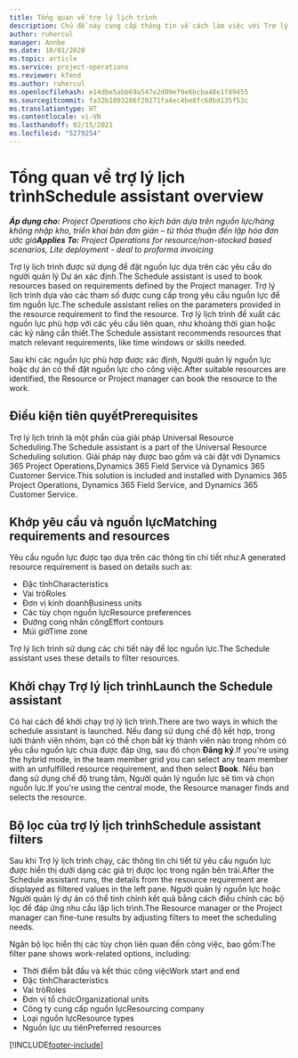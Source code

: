 ```yaml
---
title: Tổng quan về trợ lý lịch trình
description: Chủ đề này cung cấp thông tin về cách làm việc với Trợ lý lịch trình để đặt nguồn lực.
author: ruhercul
manager: Annbe
ms.date: 10/01/2020
ms.topic: article
ms.service: project-operations
ms.reviewer: kfend
ms.author: ruhercul
ms.openlocfilehash: e14dbe5abb69a547e2d09ef9e6bcba48e1f89455
ms.sourcegitcommit: fa32b1893286f20271fa4ec4be8fc68bd135f53c
ms.translationtype: HT
ms.contentlocale: vi-VN
ms.lasthandoff: 02/15/2021
ms.locfileid: "5279254"
---
```

# <a name="schedule-assistant-overview"></a><span data-ttu-id="e96b9-103">Tổng quan về trợ lý lịch trình</span><span class="sxs-lookup"><span data-stu-id="e96b9-103">Schedule assistant overview</span></span>

<span data-ttu-id="e96b9-104">_**Áp dụng cho:** Project Operations cho kịch bản dựa trên nguồn lực/hàng không nhập kho, triển khai bản đơn giản – từ thỏa thuận đến lập hóa đơn ước giá_</span><span class="sxs-lookup"><span data-stu-id="e96b9-104">_**Applies To:** Project Operations for resource/non-stocked based scenarios, Lite deployment - deal to proforma invoicing_</span></span>

<span data-ttu-id="e96b9-105">Trợ lý lịch trình được sử dụng để đặt nguồn lực dựa trên các yêu cầu do người quản lý Dự án xác định.</span><span class="sxs-lookup"><span data-stu-id="e96b9-105">The Schedule assistant is used to book resources based on requirements defined by the Project manager.</span></span> <span data-ttu-id="e96b9-106">Trợ lý lịch trình dựa vào các tham số được cung cấp trong yêu cầu nguồn lực để tìm nguồn lực.</span><span class="sxs-lookup"><span data-stu-id="e96b9-106">The schedule assistant relies on the parameters provided in the resource requirement to find the resource.</span></span> <span data-ttu-id="e96b9-107">Trợ lý lịch trình đề xuất các nguồn lực phù hợp với các yêu cầu liên quan, như khoảng thời gian hoặc các kỹ năng cần thiết.</span><span class="sxs-lookup"><span data-stu-id="e96b9-107">The Schedule assistant recommends resources that match relevant requirements, like time windows or skills needed.</span></span>

<span data-ttu-id="e96b9-108">Sau khi các nguồn lực phù hợp được xác định, Người quản lý nguồn lực hoặc dự án có thể đặt nguồn lực cho công việc.</span><span class="sxs-lookup"><span data-stu-id="e96b9-108">After suitable resources are identified, the Resource or Project manager can book the resource to the work.</span></span>

## <a name="prerequisites"></a><span data-ttu-id="e96b9-109">Điều kiện tiên quyết</span><span class="sxs-lookup"><span data-stu-id="e96b9-109">Prerequisites</span></span>

<span data-ttu-id="e96b9-110">Trợ lý lịch trình là một phần của giải pháp Universal Resource Scheduling.</span><span class="sxs-lookup"><span data-stu-id="e96b9-110">The Schedule assistant is a part of the Universal Resource Scheduling solution.</span></span> <span data-ttu-id="e96b9-111">Giải pháp này được bao gồm và cài đặt với Dynamics 365 Project Operations,Dynamics 365 Field Service và Dynamics 365 Customer Service.</span><span class="sxs-lookup"><span data-stu-id="e96b9-111">This solution is included and installed with Dynamics 365 Project Operations, Dynamics 365 Field Service, and Dynamics 365 Customer Service.</span></span>

## <a name="matching-requirements-and-resources"></a><span data-ttu-id="e96b9-112">Khớp yêu cầu và nguồn lực</span><span class="sxs-lookup"><span data-stu-id="e96b9-112">Matching requirements and resources</span></span>

<span data-ttu-id="e96b9-113">Yêu cầu nguồn lực được tạo dựa trên các thông tin chi tiết như:</span><span class="sxs-lookup"><span data-stu-id="e96b9-113">A generated resource requirement is based on details such as:</span></span>

-   <span data-ttu-id="e96b9-114">Đặc tính</span><span class="sxs-lookup"><span data-stu-id="e96b9-114">Characteristics</span></span>
-   <span data-ttu-id="e96b9-115">Vai trò</span><span class="sxs-lookup"><span data-stu-id="e96b9-115">Roles</span></span>
-   <span data-ttu-id="e96b9-116">Đơn vị kinh doanh</span><span class="sxs-lookup"><span data-stu-id="e96b9-116">Business units</span></span>
-   <span data-ttu-id="e96b9-117">Các tùy chọn nguồn lực</span><span class="sxs-lookup"><span data-stu-id="e96b9-117">Resource preferences</span></span>
-   <span data-ttu-id="e96b9-118">Đường cong nhân công</span><span class="sxs-lookup"><span data-stu-id="e96b9-118">Effort contours</span></span>
-   <span data-ttu-id="e96b9-119">Múi giờ</span><span class="sxs-lookup"><span data-stu-id="e96b9-119">Time zone</span></span>

<span data-ttu-id="e96b9-120">Trợ lý lịch trình sử dụng các chi tiết này để lọc nguồn lực.</span><span class="sxs-lookup"><span data-stu-id="e96b9-120">The Schedule assistant uses these details to filter resources.</span></span>

## <a name="launch-the-schedule-assistant"></a><span data-ttu-id="e96b9-121">Khởi chạy Trợ lý lịch trình</span><span class="sxs-lookup"><span data-stu-id="e96b9-121">Launch the Schedule assistant</span></span>

<span data-ttu-id="e96b9-122">Có hai cách để khởi chạy trợ lý lịch trình.</span><span class="sxs-lookup"><span data-stu-id="e96b9-122">There are two ways in which the schedule assistant is launched.</span></span> <span data-ttu-id="e96b9-123">Nếu đang sử dụng chế độ kết hợp, trong lưới thành viên nhóm, bạn có thể chọn bất kỳ thành viên nào trong nhóm có yêu cầu nguồn lực chưa được đáp ứng, sau đó chọn **Đăng ký**.</span><span class="sxs-lookup"><span data-stu-id="e96b9-123">If you're using the hybrid mode, in the team member grid you can select any team member with an unfulfilled resource requirement, and then select **Book**.</span></span> <span data-ttu-id="e96b9-124">Nếu bạn đang sử dụng chế độ trung tâm, Người quản lý nguồn lực sẽ tìm và chọn nguồn lực.</span><span class="sxs-lookup"><span data-stu-id="e96b9-124">If you're using the central mode, the Resource manager finds and selects the resource.</span></span>

## <a name="schedule-assistant-filters"></a><span data-ttu-id="e96b9-125">Bộ lọc của trợ lý lịch trình</span><span class="sxs-lookup"><span data-stu-id="e96b9-125">Schedule assistant filters</span></span>

<span data-ttu-id="e96b9-126">Sau khi Trợ lý lịch trình chạy, các thông tin chi tiết từ yêu cầu nguồn lực được hiển thị dưới dạng các giá trị được lọc trong ngăn bên trái.</span><span class="sxs-lookup"><span data-stu-id="e96b9-126">After the Schedule assistant runs, the details from the resource requirement are displayed as filtered values in the left pane.</span></span> <span data-ttu-id="e96b9-127">Người quản lý nguồn lực hoặc Người quản lý dự án có thể tinh chỉnh kết quả bằng cách điều chỉnh các bộ lọc để đáp ứng nhu cầu lập lịch trình.</span><span class="sxs-lookup"><span data-stu-id="e96b9-127">The Resource manager or the Project manager can fine-tune results by adjusting filters to meet the scheduling needs.</span></span>

<span data-ttu-id="e96b9-128">Ngăn bộ lọc hiển thị các tùy chọn liên quan đến công việc, bao gồm:</span><span class="sxs-lookup"><span data-stu-id="e96b9-128">The filter pane shows work-related options, including:</span></span>

-   <span data-ttu-id="e96b9-129">Thời điểm bắt đầu và kết thúc công việc</span><span class="sxs-lookup"><span data-stu-id="e96b9-129">Work start and end</span></span>
-   <span data-ttu-id="e96b9-130">Đặc tính</span><span class="sxs-lookup"><span data-stu-id="e96b9-130">Characteristics</span></span>
-   <span data-ttu-id="e96b9-131">Vai trò</span><span class="sxs-lookup"><span data-stu-id="e96b9-131">Roles</span></span>
-   <span data-ttu-id="e96b9-132">Đơn vị tổ chức</span><span class="sxs-lookup"><span data-stu-id="e96b9-132">Organizational units</span></span>
-   <span data-ttu-id="e96b9-133">Công ty cung cấp nguồn lực</span><span class="sxs-lookup"><span data-stu-id="e96b9-133">Resourcing company</span></span>
-   <span data-ttu-id="e96b9-134">Loại nguồn lực</span><span class="sxs-lookup"><span data-stu-id="e96b9-134">Resource types</span></span>
-   <span data-ttu-id="e96b9-135">Nguồn lực ưu tiên</span><span class="sxs-lookup"><span data-stu-id="e96b9-135">Preferred resources</span></span>


[!INCLUDE[footer-include](../includes/footer-banner.md)]